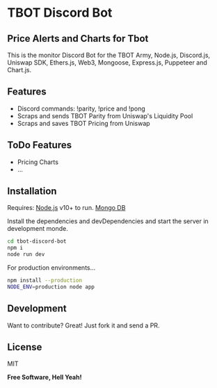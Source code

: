 # TBOT Discord Bot
## Price Alerts and Charts for Tbot

This is the monitor Discord Bot for the TBOT Army,
Node.js, Discord.js, Uniswap SDK, Ethers.js, Web3, Mongoose, Express.js, Puppeteer and Chart.js.

## Features

- Discord commands: !parity, !price and !pong
- Scraps and sends TBOT Parity from Uniswap's Liquidity Pool
- Scraps and saves TBOT Pricing from Uniswap

## ToDo Features

- Pricing Charts
- ...


## Installation

Requires:
[Node.js](https://nodejs.org/) v10+ to run.
[Mongo DB](https://www.mongodb.com/)

Install the dependencies and devDependencies and start the server in development monde.

```sh
cd tbot-discord-bot
npm i
node run dev
```

For production environments...

```sh
npm install --production
NODE_ENV=production node app
```

## Development

Want to contribute? Great! Just fork it and send a PR.

## License

MIT

**Free Software, Hell Yeah!**